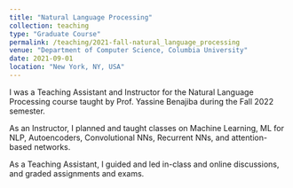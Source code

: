 ```yaml
---
title: "Natural Language Processing"
collection: teaching
type: "Graduate Course"
permalink: /teaching/2021-fall-natural_language_processing
venue: "Department of Computer Science, Columbia University"
date: 2021-09-01
location: "New York, NY, USA"
---
```

I was a Teaching Assistant and Instructor for the Natural Language Processing course taught by Prof. Yassine Benajiba during the Fall 2022 semester.

As an Instructor, I planned and taught classes on Machine Learning, ML for NLP, Autoencoders, Convolutional NNs, Recurrent NNs, and attention-based networks.

As a Teaching Assistant, I guided and led in-class and online discussions, and graded assignments and exams.
